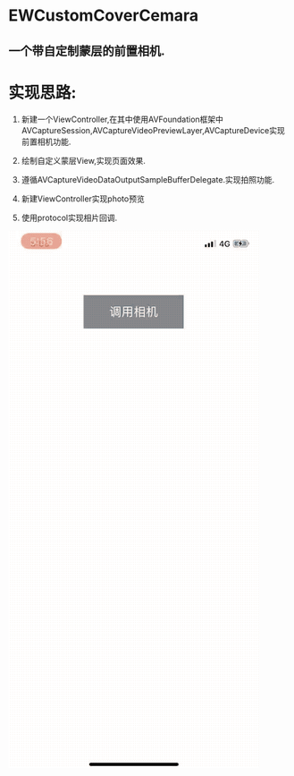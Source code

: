 # EWCustomCoverCemara

一个带自定制蒙层的前置相机.
---

# 实现思路:

1. 新建一个ViewController,在其中使用AVFoundation框架中AVCaptureSession,AVCaptureVideoPreviewLayer,AVCaptureDevice实现前置相机功能.

2. 绘制自定义蒙层View,实现页面效果.

3. 遵循AVCaptureVideoDataOutputSampleBufferDelegate.实现拍照功能.

4. 新建ViewController实现photo预览

5. 使用protocol实现相片回调.
   

![效果图预览](https://github.com/WangLiquan/EWCoverPhotoPicker/raw/master/images/demonstration.gif)
